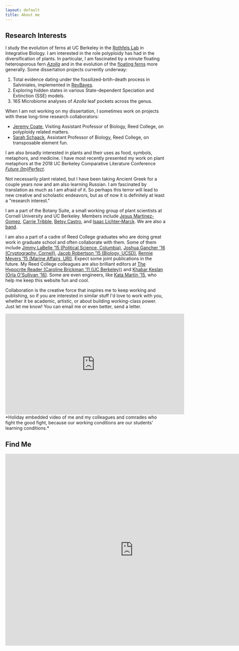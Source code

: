 ```yaml
---
layout: default
title: About me
---
```

<link rel="shortcut icon" type="image/x-icon" href="favicon.ico" />

## Research Interests
I study the evolution of ferns at UC Berkeley in the [Rothfels Lab](https://rothfelslab.berkeley.edu/) in Integrative Biology. I am interested in the role polyploidy has had in the diversification of plants. In particular, I am fascinated by a minute floating heterosporous fern [*Azolla*](https://btiscience.org/explore-bti/news/post/fern-tastic-genomes-in-nature-plants/) and in the evolution of the [floating ferns](https://en.wikipedia.org/wiki/Salviniales) more generally.
Some dissertation projects currently underway:

1. Total evidence dating under the fossilized-brtih-death process in Salviniales, implemented in [RevBayes](https://revbayes.github.io/).
2. Exploring hidden states in various State-dependent Speciation and Extinction (SSE) models.
3. 16S Microbiome analyses of *Azolla* leaf pockets across the genus.

When I am not working on my dissertation, I sometimes work on projects with these long-time research collaborators:
- [Jeremy Coate](https://sites.google.com/site/coatejeremy/), Visiting Assistant Professor of Biology, Reed College, on polyploidy related matters.
- [Sarah Schaack](https://sites.google.com/site/schaackwork/), Assistant Professor of Biology, Reed College, on transposable element fun. 

I am also broadly interested in plants and their uses as food, symbols, metaphors, and medicine.
I have most recently presented my work on plant metaphors at the 2018 UC Berkeley Comparative Literature Conference [*Future (Im)Perfect*](https://futureimperfectconf.wordpress.com/).

Not necessarily plant related, but I have been taking Ancient Greek for a couple years now and am also learning Russian. I am fascinated by translation as much as I am afraid of it. So perhaps this terror will lead to new creative and scholastic endeavors, but as of now it is definitely at least a "research interest."

I am a part of the Botany Suite, a small working group of plant scientists at Cornell University and UC Berkeley. Members include [Jesus Martinez-Gomez](https://jesusthebotanist.github.io/), [Carrie Tribble](https://carrietribble.weebly.com/), [Betsy Castro](http://betsabecastro.com/), and [Isaac Lichter‐Marck](https://www.researchgate.net/profile/Isaac_Lichter-Marck). We are also a [band](https://botanysuite.bandcamp.com/releases).

I am also a part of a cadre of Reed College graduates who are doing great work in graduate school and often collaborate with them. Some of them include [Jimmy LaBelle ’15 (Political Science, Columbia)](https://polisci.columbia.edu/content/james-william-labelle), [Joshua Gancher ’16 (Cryptography, Cornell)](https://www.initc3.org/people.html), [Jacob Robertson ’15 (Biology, UCSD)](https://www.researchgate.net/profile/Jacob_Robertson3), [Rennie Meyers ’15 (Marine Affairs, URI)](https://builtfromcrookedtimber.com/about/hello/). Expect some joint publications in the future. My Reed College colleagues are also brilliant editors at [The Hypocrite Reader (Caroline Brickman ’11 (UC Berkeley))](http://hypocritereader.com/) and [Khabar Keslan (Orla O'Sullivan ’16)](https://www.khabarkeslan.com/). Some are even engineers, like [Kata Martin ’15](https://katamartin.com/), who help me keep this website fun and cool.

Collaboration is the creative force that inspires me to keep working and publishing, so if you are interested in similar stuff I'd love to work with you, whether it be academic, artistic, or about building working-class power. Just let me know! You can email me or even better, send a letter. 

<iframe width="560" height="315" src="https://www.youtube.com/embed/8wsjlsghPH8" frameborder="0" allow="accelerometer; autoplay; encrypted-media; gyroscope; picture-in-picture" allowfullscreen></iframe>
*Holiday embedded video of me and my colleagues and comrades who fight the good fight, because our working conditions are our students' learning conditions.*

## Find Me
<iframe src="
https://calendar.google.com/calendar/embed?src=michael_song%40berkeley.edu&ctz=America/Los_Angeles
" style="border: 0" width="800" height="600" frameborder="0" scrolling="no"></iframe>
